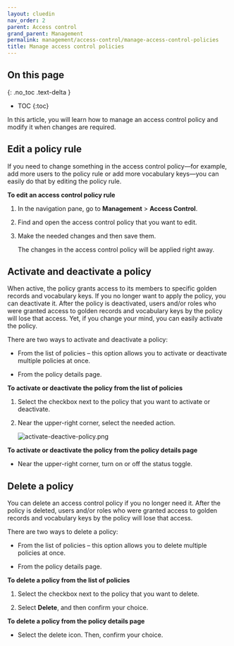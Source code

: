```yaml
---
layout: cluedin
nav_order: 2
parent: Access control
grand_parent: Management
permalink: management/access-control/manage-access-control-policies
title: Manage access control policies
---
```

## On this page
{: .no_toc .text-delta }
- TOC
{:toc}

In this article, you will learn how to manage an access control policy and modify it when changes are required.

## Edit a policy rule

If you need to change something in the access control policy—for example, add more users to the policy rule or add more vocabulary keys—you can easily do that by editing the policy rule.

**To edit an access control policy rule**

1. In the navigation pane, go to **Management** > **Access Control**.

1. Find and open the access control policy that you want to edit.

1. Make the needed changes and then save them.

    The changes in the access control policy will be applied right away.

## Activate and deactivate a policy

When active, the policy grants access to its members to specific golden records and vocabulary keys. If you no longer want to apply the policy, you can deactivate it. After the policy is deactivated, users and/or roles who were granted access to golden records and vocabulary keys by the policy will lose that access. Yet, if you change your mind, you can easily activate the policy.

There are two ways to activate and deactivate a policy:

- From the list of policies – this option allows you to activate or deactivate multiple policies at once.

- From the policy details page.

**To activate or deactivate the policy from the list of policies**

1. Select the checkbox next to the policy that you want to activate or deactivate.

1. Near the upper-right corner, select the needed action.

    ![activate-deactive-policy.png](../../assets/images/management/access-control/activate-deactive-policy.png)

**To activate or deactivate the policy from the policy details page**

- Near the upper-right corner, turn on or off the status toggle.

## Delete a policy

You can delete an access control policy if you no longer need it. After the policy is deleted, users and/or roles who were granted access to golden records and vocabulary keys by the policy will lose that access.

There are two ways to delete a policy:

- From the list of policies – this option allows you to delete multiple policies at once.

- From the policy details page.

**To delete a policy from the list of policies**

1. Select the checkbox next to the policy that you want to delete.

1. Select **Delete**, and then confirm your choice.

**To delete a policy from the policy details page**

- Select the delete icon. Then, confirm your choice.